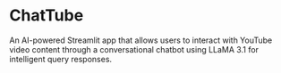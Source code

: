 # ChatTube
An AI-powered Streamlit app that allows users to interact with YouTube video content through a conversational chatbot using LLaMA 3.1 for intelligent query responses.
